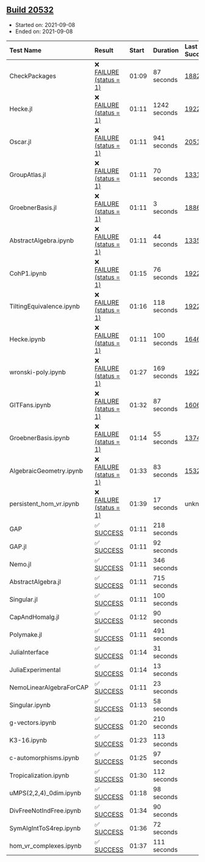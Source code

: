 ## [Build 20532](https://oscarci.mathematik.uni-kl.de/job/oscar/20532/)

* Started on: 2021-09-08
* Ended on: 2021-09-08

| Test Name    | Result | Start | Duration | Last Success | First Failure |
|:-------------|:-------|:------|:---------|:-------------|:--------------|
| CheckPackages | ❌ [FAILURE (status = 1)](https://oscarci.mathematik.uni-kl.de/job/oscar/20532/artifact/logs/build-20532/CheckPackages.log) | 01:09 | 87 seconds | [18822](https://oscarci.mathematik.uni-kl.de/job/oscar/18822/) | [18823](https://oscarci.mathematik.uni-kl.de/job/oscar/18823/) |
| Hecke.jl | ❌ [FAILURE (status = 1)](https://oscarci.mathematik.uni-kl.de/job/oscar/20532/artifact/logs/build-20532/Hecke.jl.log) | 01:11 | 1242 seconds | [19222](https://oscarci.mathematik.uni-kl.de/job/oscar/19222/) | [20152](https://oscarci.mathematik.uni-kl.de/job/oscar/20152/) |
| Oscar.jl | ❌ [FAILURE (status = 1)](https://oscarci.mathematik.uni-kl.de/job/oscar/20532/artifact/logs/build-20532/Oscar.jl.log) | 01:11 | 941 seconds | [20519](https://oscarci.mathematik.uni-kl.de/job/oscar/20519/) | [20520](https://oscarci.mathematik.uni-kl.de/job/oscar/20520/) |
| GroupAtlas.jl | ❌ [FAILURE (status = 1)](https://oscarci.mathematik.uni-kl.de/job/oscar/20532/artifact/logs/build-20532/GroupAtlas.jl.log) | 01:11 | 70 seconds | [13311](https://oscarci.mathematik.uni-kl.de/job/oscar/13311/) | [13312](https://oscarci.mathematik.uni-kl.de/job/oscar/13312/) |
| GroebnerBasis.jl | ❌ [FAILURE (status = 1)](https://oscarci.mathematik.uni-kl.de/job/oscar/20532/artifact/logs/build-20532/GroebnerBasis.jl.log) | 01:11 | 3 seconds | [18864](https://oscarci.mathematik.uni-kl.de/job/oscar/18864/) | [18865](https://oscarci.mathematik.uni-kl.de/job/oscar/18865/) |
| AbstractAlgebra.ipynb | ❌ [FAILURE (status = 1)](https://oscarci.mathematik.uni-kl.de/job/oscar/20532/artifact/logs/build-20532/AbstractAlgebra.ipynb.log) | 01:11 | 44 seconds | [13355](https://oscarci.mathematik.uni-kl.de/job/oscar/13355/) | [13356](https://oscarci.mathematik.uni-kl.de/job/oscar/13356/) |
| CohP1.ipynb | ❌ [FAILURE (status = 1)](https://oscarci.mathematik.uni-kl.de/job/oscar/20532/artifact/logs/build-20532/CohP1.ipynb.log) | 01:15 | 76 seconds | [19222](https://oscarci.mathematik.uni-kl.de/job/oscar/19222/) | [20152](https://oscarci.mathematik.uni-kl.de/job/oscar/20152/) |
| TiltingEquivalence.ipynb | ❌ [FAILURE (status = 1)](https://oscarci.mathematik.uni-kl.de/job/oscar/20532/artifact/logs/build-20532/TiltingEquivalence.ipynb.log) | 01:16 | 118 seconds | [19222](https://oscarci.mathematik.uni-kl.de/job/oscar/19222/) | [20152](https://oscarci.mathematik.uni-kl.de/job/oscar/20152/) |
| Hecke.ipynb | ❌ [FAILURE (status = 1)](https://oscarci.mathematik.uni-kl.de/job/oscar/20532/artifact/logs/build-20532/Hecke.ipynb.log) | 01:11 | 100 seconds | [16463](https://oscarci.mathematik.uni-kl.de/job/oscar/16463/) | [16464](https://oscarci.mathematik.uni-kl.de/job/oscar/16464/) |
| wronski-poly.ipynb | ❌ [FAILURE (status = 1)](https://oscarci.mathematik.uni-kl.de/job/oscar/20532/artifact/logs/build-20532/wronski-poly.ipynb.log) | 01:27 | 169 seconds | [19222](https://oscarci.mathematik.uni-kl.de/job/oscar/19222/) | [20152](https://oscarci.mathematik.uni-kl.de/job/oscar/20152/) |
| GITFans.ipynb | ❌ [FAILURE (status = 1)](https://oscarci.mathematik.uni-kl.de/job/oscar/20532/artifact/logs/build-20532/GITFans.ipynb.log) | 01:32 | 87 seconds | [16068](https://oscarci.mathematik.uni-kl.de/job/oscar/16068/) | [16069](https://oscarci.mathematik.uni-kl.de/job/oscar/16069/) |
| GroebnerBasis.ipynb | ❌ [FAILURE (status = 1)](https://oscarci.mathematik.uni-kl.de/job/oscar/20532/artifact/logs/build-20532/GroebnerBasis.ipynb.log) | 01:14 | 55 seconds | [13748](https://oscarci.mathematik.uni-kl.de/job/oscar/13748/) | [13749](https://oscarci.mathematik.uni-kl.de/job/oscar/13749/) |
| AlgebraicGeometry.ipynb | ❌ [FAILURE (status = 1)](https://oscarci.mathematik.uni-kl.de/job/oscar/20532/artifact/logs/build-20532/AlgebraicGeometry.ipynb.log) | 01:33 | 83 seconds | [15322](https://oscarci.mathematik.uni-kl.de/job/oscar/15322/) | [15323](https://oscarci.mathematik.uni-kl.de/job/oscar/15323/) |
| persistent_hom_vr.ipynb | ❌ [FAILURE (status = 1)](https://oscarci.mathematik.uni-kl.de/job/oscar/20532/artifact/logs/build-20532/persistent_hom_vr.ipynb.log) | 01:39 | 17 seconds | unknown | unknown |
| GAP | ✅ [SUCCESS](https://oscarci.mathematik.uni-kl.de/job/oscar/20532/artifact/logs/build-20532/GAP.log) | 01:11 | 218 seconds |  |  |
| GAP.jl | ✅ [SUCCESS](https://oscarci.mathematik.uni-kl.de/job/oscar/20532/artifact/logs/build-20532/GAP.jl.log) | 01:11 | 92 seconds |  |  |
| Nemo.jl | ✅ [SUCCESS](https://oscarci.mathematik.uni-kl.de/job/oscar/20532/artifact/logs/build-20532/Nemo.jl.log) | 01:11 | 346 seconds |  |  |
| AbstractAlgebra.jl | ✅ [SUCCESS](https://oscarci.mathematik.uni-kl.de/job/oscar/20532/artifact/logs/build-20532/AbstractAlgebra.jl.log) | 01:11 | 715 seconds |  |  |
| Singular.jl | ✅ [SUCCESS](https://oscarci.mathematik.uni-kl.de/job/oscar/20532/artifact/logs/build-20532/Singular.jl.log) | 01:11 | 100 seconds |  |  |
| CapAndHomalg.jl | ✅ [SUCCESS](https://oscarci.mathematik.uni-kl.de/job/oscar/20532/artifact/logs/build-20532/CapAndHomalg.jl.log) | 01:12 | 90 seconds |  |  |
| Polymake.jl | ✅ [SUCCESS](https://oscarci.mathematik.uni-kl.de/job/oscar/20532/artifact/logs/build-20532/Polymake.jl.log) | 01:11 | 491 seconds |  |  |
| JuliaInterface | ✅ [SUCCESS](https://oscarci.mathematik.uni-kl.de/job/oscar/20532/artifact/logs/build-20532/JuliaInterface.log) | 01:14 | 31 seconds |  |  |
| JuliaExperimental | ✅ [SUCCESS](https://oscarci.mathematik.uni-kl.de/job/oscar/20532/artifact/logs/build-20532/JuliaExperimental.log) | 01:14 | 13 seconds |  |  |
| NemoLinearAlgebraForCAP | ✅ [SUCCESS](https://oscarci.mathematik.uni-kl.de/job/oscar/20532/artifact/logs/build-20532/NemoLinearAlgebraForCAP.log) | 01:11 | 23 seconds |  |  |
| Singular.ipynb | ✅ [SUCCESS](https://oscarci.mathematik.uni-kl.de/job/oscar/20532/artifact/logs/build-20532/Singular.ipynb.log) | 01:13 | 58 seconds |  |  |
| g-vectors.ipynb | ✅ [SUCCESS](https://oscarci.mathematik.uni-kl.de/job/oscar/20532/artifact/logs/build-20532/g-vectors.ipynb.log) | 01:20 | 210 seconds |  |  |
| K3-16.ipynb | ✅ [SUCCESS](https://oscarci.mathematik.uni-kl.de/job/oscar/20532/artifact/logs/build-20532/K3-16.ipynb.log) | 01:23 | 113 seconds |  |  |
| c-automorphisms.ipynb | ✅ [SUCCESS](https://oscarci.mathematik.uni-kl.de/job/oscar/20532/artifact/logs/build-20532/c-automorphisms.ipynb.log) | 01:25 | 97 seconds |  |  |
| Tropicalization.ipynb | ✅ [SUCCESS](https://oscarci.mathematik.uni-kl.de/job/oscar/20532/artifact/logs/build-20532/Tropicalization.ipynb.log) | 01:30 | 112 seconds |  |  |
| uMPS(2,2,4)_0dim.ipynb | ✅ [SUCCESS](https://oscarci.mathematik.uni-kl.de/job/oscar/20532/artifact/logs/build-20532/uMPS-2-2-4-_0dim.ipynb.log) | 01:18 | 98 seconds |  |  |
| DivFreeNotIndFree.ipynb | ✅ [SUCCESS](https://oscarci.mathematik.uni-kl.de/job/oscar/20532/artifact/logs/build-20532/DivFreeNotIndFree.ipynb.log) | 01:34 | 90 seconds |  |  |
| SymAlgIntToS4rep.ipynb | ✅ [SUCCESS](https://oscarci.mathematik.uni-kl.de/job/oscar/20532/artifact/logs/build-20532/SymAlgIntToS4rep.ipynb.log) | 01:36 | 72 seconds |  |  |
| hom_vr_complexes.ipynb | ✅ [SUCCESS](https://oscarci.mathematik.uni-kl.de/job/oscar/20532/artifact/logs/build-20532/hom_vr_complexes.ipynb.log) | 01:37 | 111 seconds |  |  |
